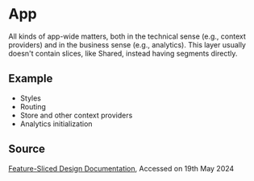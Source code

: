 # App

All kinds of app-wide matters, both in the technical sense (e.g., context providers) and in the business sense (e.g., analytics).
This layer usually doesn't contain slices, like Shared, instead having segments directly.

## Example

- Styles
- Routing
- Store and other context providers
- Analytics initialization

## Source

[Feature-Sliced Design Documentation](https://feature-sliced.design/), Accessed on 19th May 2024
